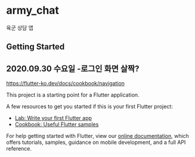 # army_chat

육군 상담 앱

## Getting Started

2020.09.30 수요일
-로그인 화면 살짝?
-
https://flutter-ko.dev/docs/cookbook/navigation

This project is a starting point for a Flutter application.

A few resources to get you started if this is your first Flutter project:

- [Lab: Write your first Flutter app](https://flutter.dev/docs/get-started/codelab)
- [Cookbook: Useful Flutter samples](https://flutter.dev/docs/cookbook)

For help getting started with Flutter, view our
[online documentation](https://flutter.dev/docs), which offers tutorials,
samples, guidance on mobile development, and a full API reference.
